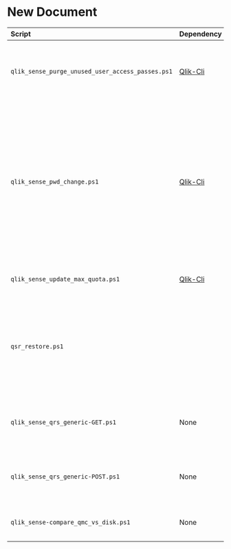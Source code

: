 # New Document

| Script | Dependency | Description |
|:------ |:---------- |:----------- |
| `qlik_sense_purge_unused_user_access_passes.ps1` | [Qlik-Cli](https://github.com/ahaydon/Qlik-Cli) | Removes unused user access passes based on an inactivity threshold |
| `qlik_sense_pwd_change.ps1` | [Qlik-Cli](https://github.com/ahaydon/Qlik-Cli) | Changes the Qlik Sense service account password, both on the Windows level and on the monitor_app_* data connections present in Qlik Sense June 2017 onward (as of Qlik Sense February 2018) |
| `qlik_sense_update_max_quota.ps1` | [Qlik-Cli](https://github.com/ahaydon/Qlik-Cli) | Updates the AppQuota value for a Qlik Sense site |
| `qsr_restore.ps1` |  | Functional restoration of a Qlik Sense site from a .TAR backup (supports Qlik Sense June-November 2017, February 2018) |
| `qlik_sense_qrs_generic-GET.ps1` | None | Example of how to make a GET RESTful QRS API call without dependencies |
| `qlik_sense_qrs_generic-POST.ps1` | None | Example of how to make a POST RESTful QRS API call without dependencies |
| `qlik_sense-compare_qmc_vs_disk.ps1` | None | Diffs the apps present in the QMC vs. the files on disk |